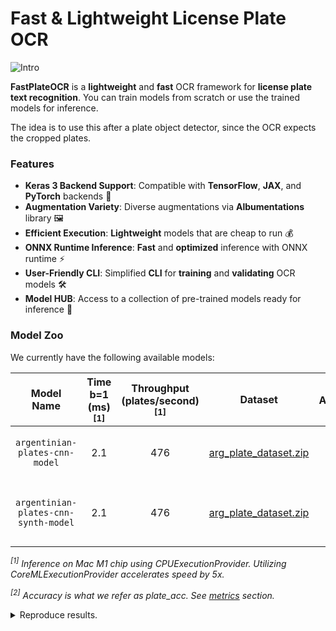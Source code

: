 # Fast & Lightweight License Plate OCR

![Intro](https://raw.githubusercontent.com/ankandrew/fast-plate-ocr/4a7dd34c9803caada0dc50a33b59487b63dd4754/extra/demo.gif)

**FastPlateOCR** is a **lightweight** and **fast** OCR framework for **license plate text recognition**. You can train
models from scratch or use the trained models for inference.

The idea is to use this after a plate object detector, since the OCR expects the cropped plates.

### Features

- **Keras 3 Backend Support**: Compatible with **TensorFlow**, **JAX**, and **PyTorch** backends 🧠
- **Augmentation Variety**: Diverse augmentations via **Albumentations** library 🖼️
- **Efficient Execution**: **Lightweight** models that are cheap to run 💰
- **ONNX Runtime Inference**: **Fast** and **optimized** inference with ONNX runtime ⚡
- **User-Friendly CLI**: Simplified **CLI** for **training** and **validating** OCR models 🛠️
- **Model HUB**: Access to a collection of pre-trained models ready for inference 🌟

### Model Zoo

We currently have the following available models:

|              Model Name              | Time b=1<br/> (ms)<sup>[1]</sup> | Throughput <br/> (plates/second)<sup>[1]</sup> |                                                              Dataset                                                               | Accuracy<sup>[2]</sup> |                Dataset                |
|:------------------------------------:|:--------------------------------:|:----------------------------------------------:|:----------------------------------------------------------------------------------------------------------------------------------:|:----------------------:|:-------------------------------------:|
|    `argentinian-plates-cnn-model`    |               2.1                |                      476                       |      [arg_plate_dataset.zip](https://github.com/ankandrew/fast-plate-ocr/releases/download/arg-plates/arg_plate_dataset.zip)       |         94.05%         |   Non-synthetic, plates up to 2020.   |
| `argentinian-plates-cnn-synth-model` |               2.1                |                      476                       | [arg_plate_dataset.zip](https://github.com/ankandrew/fast-plate-ocr/releases/download/arg-plates/arg_plate_dataset_plus_synth.zip) |         94.19%         | Plates up to 2020 + synthetic plates. |

_<sup>[1]</sup> Inference on Mac M1 chip using CPUExecutionProvider. Utilizing CoreMLExecutionProvider accelerates speed
by 5x._

_<sup>[2]</sup> Accuracy is what we refer as plate_acc. See [metrics](architecture.md#model-metrics) section._

<details>
  <summary>Reproduce results.</summary>

Calculate Inference Time:

  ```shell
  pip install fast_plate_ocr  # CPU
  # or
  pip install fast_plate_ocr[inference-gpu]  # GPU
  ```

  ```python
  from fast_plate_ocr import ONNXPlateRecognizer

  m = ONNXPlateRecognizer("argentinian-plates-cnn-model")
  m.benchmark()
  ```

Calculate Model accuracy:

  ```shell
  pip install fast-plate-ocr[train]
  curl -LO https://github.com/ankandrew/fast-plate-ocr/releases/download/arg-plates/arg_cnn_ocr_config.yaml
  curl -LO https://github.com/ankandrew/fast-plate-ocr/releases/download/arg-plates/arg_cnn_ocr.keras
  curl -LO https://github.com/ankandrew/fast-plate-ocr/releases/download/arg-plates/arg_plate_benchmark.zip
  unzip arg_plate_benchmark.zip
  fast_plate_ocr valid \
      -m arg_cnn_ocr.keras \
      --config-file arg_cnn_ocr_config.yaml \
      --annotations benchmark/annotations.csv
  ```

</details>
